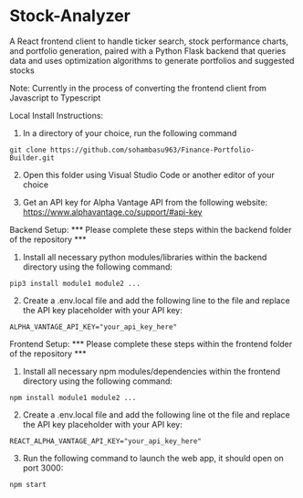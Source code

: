 # Stock-Analyzer

A React frontend client to handle ticker search, stock performance charts, and portfolio generation, paired with a Python Flask backend that queries data and uses optimization algorithms to generate portfolios and suggested stocks

Note: Currently in the process of converting the frontend client from Javascript to Typescript


Local Install Instructions:

1. In a directory of your choice, run the following command
```
git clone https://github.com/sohambasu963/Finance-Portfolio-Builder.git
```
2. Open this folder using Visual Studio Code or another editor of your choice

3. Get an API key for Alpha Vantage API from the following website:
   https://www.alphavantage.co/support/#api-key


Backend Setup:
*** Please complete these steps within the backend folder of the repository ***

1. Install all necessary python modules/libraries within the backend directory using the following command:
```
pip3 install module1 module2 ...
```
 
2. Create a .env.local file and add the following line to the file and replace the API key placeholder with your API key:
```
ALPHA_VANTAGE_API_KEY="your_api_key_here"
```


Frontend Setup:
*** Please complete these steps within the frontend folder of the repository ***

1. Install all necessary npm modules/dependencies within the frontend directory using the following command:
```
npm install module1 module2 ...
```
2. Create a .env.local file and add the following line ot the file and replace the API key placeholder with your API key:
```
REACT_ALPHA_VANTAGE_API_KEY="your_api_key_here"
```
3. Run the following command to launch the web app, it should open on port 3000:
```
npm start
```

